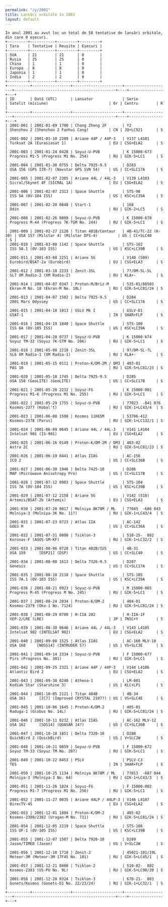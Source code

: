 ```yaml
---
permalink: "/y/2001"
title: Lansări orbitale în 2001
layout: default
---
```


    În anul 2001 au avut loc un total de 58 tentative de lansări orbitale, din care 0 eșecuri.
    +---------+-----------+---------+---------+
    | Țara    | Tentative | Reușite | Eșecuri |
    +---------+-----------+---------+---------+
    | SUA     | 21        | 21      | 0       |
    | Rusia   | 25        | 25      | 0       |
    | China   | 1         | 1       | 0       |
    | Europa  | 8         | 8       | 0       |
    | Japonia | 1         | 1       | 0       |
    | India   | 2         | 2       | 0       |
    +---------+-----------+---------+---------+
    +----------+-----------------+----------------------+--------------------+---------------------------------------------+----+---------------+---+
    | ID       | Dată (UTC)      | Lansator             | Serie              | Satelit (misiune)                           | Or | Centru        | R |
    +----------+-----------------+----------------------+--------------------+---------------------------------------------+----+---------------+---+
    | 2001-001 | 2001-01-09 1700 | Chang Zheng 2F       | Y2                 | Shenzhou 2 (Shenzhou 2 Fanhui Cang)         | CN | JQ+LC921      | S |
    | 2001-002 | 2001-01-10 2209 | Ariane 44P / 44P-3   | V137 L4101         | Turksat 2A (Eurasiasat 1)                   | EU | CSG+ELA2      | S |
    | 2001-003 | 2001-01-24 0428 | Soyuz-U-PVB          | K 15000-673        | Progress M1-5 (Progress M1 No. 254)         | RU | GIK-5+LC1     | S |
    | 2001-004 | 2001-01-30 0755 | Delta 7925-9.5       | D283               | USA 156 (GPS IIR-7) (Navstar GPS SVN 54)    | US | CC+SLC17A     | S |
    | 2001-005 | 2001-02-07 2305 | Ariane 44L / 44L-3   | V139 L4103         | Sicral/Skynet 4F (SICRAL 1A)                | EU | CSG+ELA2      | S |
    | 2001-006 | 2001-02-07 2313 | Space Shuttle        | STS-98             | ISS 5A (OV-104 ISS)                         | US | KSC+LC39A     | S |
    | 2001-007 | 2001-02-20 0848 | Start-1              | 168                | Odin                                        | RU | GIK-2+LC5     | S |
    | 2001-008 | 2001-02-26 0809 | Soyuz-U-PVB          | K 15000-670        | Progress M-44 (Progress 7K-TGM No. 244)     | RU | GIK-5+LC1     | S |
    | 2001-009 | 2001-02-27 2120 | Titan 401B/Centaur   | 4B-41/TC-22 (K-30) | USA 157 (Milstar 4) (Milstar DFS-4)         | US | CC+SLC40      | S |
    | 2001-010 | 2001-03-08 1142 | Space Shuttle        | STS-102            | ISS 5A.1 (OV-103 ISS)                       | US | KSC+LC39B     | S |
    | 2001-011 | 2001-03-08 2251 | Ariane 5G            | V140 (509)         | Eurobird/BSAT-2a (Eurobird)                 | EU | CSG+ELA3      | S |
    | 2001-012 | 2001-03-18 2233 | Zenit-3SL            | 7?/DM-SL-5L        | SL7 XM Radio-2 (XM Radio-2)                 | RU | KLA+-         | S |
    | 2001-014 | 2001-04-07 0347 | Proton-M/Briz-M      | 535-01/88503       | Ekran-M No. 18 (Ekran-M No. 18L)            | RU | GIK-5+LC81/24 | S |
    | 2001-013 | 2001-04-07 1502 | Delta 7925-9.5       | D284               | 2001 Mars Odyssey                           | US | CC+SLC17A     | S |
    | 2001-015 | 2001-04-18 1013 | GSLV Mk I            | GSLV-D1            | GSAT-1                                      | IN | SHAR+FLP      | S |
    | 2001-016 | 2001-04-19 1840 | Space Shuttle        | STS-100            | ISS 6A (OV-105 ISS)                         | US | KSC+LC39A     | S |
    | 2001-017 | 2001-04-28 0737 | Soyuz-U-PVB          | K 15000-674        | Soyuz TM-32 (Soyuz 7K-STM No. 206)          | RU | GIK-5+LC1     | S |
    | 2001-018 | 2001-05-08 2210 | Zenit-3SL            | 9?/DM-SL-7L        | SL6 XM Radio-1 (XM Radio-1)                 | RU | KLA+-         | S |
    | 2001-019 | 2001-05-15 0111 | Proton-K/DM-2M / DM3 | 403-01             | PAS 10                                      | RU | GIK-5+LC81/23 | S |
    | 2001-020 | 2001-05-18 1745 | Delta 7925-9.5       | D285               | USA 158 (GeoLITE) (GeoLITE)                 | US | CC+SLC17B     | S |
    | 2001-021 | 2001-05-20 2232 | Soyuz-FG             | K 15000-001        | Progress M1-6 (Progress M1 No. 255)         | RU | GIK-5+LC1     | S |
    | 2001-022 | 2001-05-29 1755 | Soyuz-U-PVB          | 77023  -841 076    | Kosmos-2377 (Kobal't)                       | RU | GIK-1+LC43/4  | S |
    | 2001-023 | 2001-06-08 1508 | Kosmos 11K65M        | 53706-412          | Kosmos-2378 (Parus)                         | RU | GIK-1+LC132/1 | S |
    | 2001-024 | 2001-06-09 0645 | Ariane 44L / 44L-3   | V141 L4104         | Intelsat 901 (IS-901)                       | EU | CSG+ELA2      | S |
    | 2001-025 | 2001-06-16 0149 | Proton-K/DM-2M / DM3 | 403-02             | Astra 2C                                    | RU | GIK-5+LC81/23 | S |
    | 2001-026 | 2001-06-19 0441 | Atlas IIAS           | AC-156             | ICO 2                                       | US | CC+SLC36B     | S |
    | 2001-027 | 2001-06-30 1946 | Delta 7425-10        | D286               | MAP (Microwave Anisotropy Pro)              | US | CC+SLC17B     | S |
    | 2001-028 | 2001-07-12 0903 | Space Shuttle        | STS-104            | ISS 7A (OV-104 ISS)                         | US | KSC+LC39B     | S |
    | 2001-029 | 2001-07-12 2158 | Ariane 5G            | V142 (510)         | Artemis/BSAT-2b (Artemis)                   | EU | CSG+ELA3      | S |
    | 2001-030 | 2001-07-20 0017 | Molniya 8K78M / ML   | 77045  -686 043    | Molniya-3 (Molniya-3K No. 11?)              | RU | GIK-1+LC43/4  | S |
    | 2001-031 | 2001-07-23 0723 | Atlas IIA            | AC-142             | GOES M                                      | US | CC+SLC36A     | S |
    | 2001-032 | 2001-07-31 0800 | Tsiklon-3            | 510-25-  802       | Koronas-F (AUOS-SM-KF)                      | RU | GIK-1+LC32/2  | S |
    | 2001-033 | 2001-08-06 0728 | Titan 402B/IUS       | 4B-31              | USA 159      [DSP21] (DSP)                  | US | CC+SLC40      | S |
    | 2001-034 | 2001-08-08 1613 | Delta 7326-9.5       | D287               | Genesis                                     | US | CC+SLC17A     | S |
    | 2001-035 | 2001-08-10 2110 | Space Shuttle        | STS-105            | ISS 7A.1 (OV-103 ISS)                       | US | KSC+LC39A     | S |
    | 2001-036 | 2001-08-21 0923 | Soyuz-U-PVB          | M 15000-065        | Progress M-45 (Progress M No. 245)          | RU | GIK-5+LC1     | S |
    | 2001-037 | 2001-08-24 2034 | Proton-K/DM-2        | 404-01             | Kosmos-2379 (Oko-1 No. 7124)                | RU | GIK-5+LC81/24 | S |
    | 2001-038 | 2001-08-29 0700 | H-IIA 202            | H-IIA-1F           | VEP-2/LRE (LRE)                             | JP | TNSC+Y        | S |
    | 2001-039 | 2001-08-30 0646 | Ariane 44L / 44L-3   | V143 L4105         | Intelsat 902 (INTELSAT 902)                 | EU | CSG+ELA2      | S |
    | 2001-040 | 2001-09-08 1525 | Atlas IIAS           | AC-160 MLV-10      | USA 160     [NOSS14] (INTRUDER 5?)          | US | VS+SLC3E      | S |
    | 2001-041 | 2001-09-14 2334 | Soyuz-U-PVB          | F 15000-677        | Pirs (Progress No. 301)                     | RU | GIK-5+LC1     | S |
    | 2001-042 | 2001-09-25 2321 | Ariane 44P / 44P-3   | V144 L4106         | Atlantic Bird 2                             | EU | CSG+ELA2      | S |
    | 2001-043 | 2001-09-30 0240 | Athena-1             | LM-001             | Kodiak Star (Starshine 3)                   | US | KLC+LP1       | S |
    | 2001-044 | 2001-10-05 2121 | Titan 404B           | 4B-34              | USA 161      [IC7] (Improved CRYSTAL 2107?) | US | VS+SLC4E      | S |
    | 2001-045 | 2001-10-06 1645 | Proton-K/DM-2        | 405-01             | Raduga-1 (Globus No. 14L)                   | RU | GIK-5+LC81/24 | S |
    | 2001-046 | 2001-10-11 0232 | Atlas IIAS           | AC-162 MLV-12      | USA 162      [SDS14] (QUASAR 14?)           | US | CC+SLC36B     | S |
    | 2001-047 | 2001-10-18 1851 | Delta 7320-10        | D288               | QuickBird 2 (QuickBird)                     | US | V+SLC2W       | S |
    | 2001-048 | 2001-10-21 0859 | Soyuz-U-PVB          | F 15000-672        | Soyuz TM-33 (Soyuz TM No. 207)              | RU | GIK-5+LC1     | S |
    | 2001-049 | 2001-10-22 0453 | PSLV                 | PSLV-C3            | TES                                         | IN | SHAR+FLP      | S |
    | 2001-050 | 2001-10-25 1134 | Molniya 8K78M / ML   | 77013  -687 044    | Molniya-3 (Molniya-3 No. 64)                | RU | GIK-1+LC43/3  | S |
    | 2001-051 | 2001-11-26 1824 | Soyuz-FG             | F 15000-002        | Progress M1-7 (Progress M1 No. 256)         | RU | GIK-5+LC1     | S |
    | 2001-052 | 2001-11-27 0035 | Ariane 44LP / 44LP-3 | V146 L4107         | DirecTV-4S                                  | EU | CSG+ELA2      | S |
    | 2001-053 | 2001-12-01 1804 | Proton-K/DM-2        | 405-02             | Kosmos-2380/2382 (Uragan-M No. 711)         | RU | GIK-5+LC81/24 | S |
    | 2001-054 | 2001-12-05 2219 | Space Shuttle        | STS-108            | ISS UF-1 (OV-105 ISS)                       | US | KSC+LC39B     | S |
    | 2001-055 | 2001-12-07 1507 | Delta 7920-10        | D289               | Jason/TIMED (Jason)                         | US | V+SLC2W       | S |
    | 2001-056 | 2001-12-10 1718 | Zenit-2              | 45021-101/19L      | Meteor-3M (Meteor-3M 17F45 No. 101)         | RU | GIK-5+LC45/1  | S |
    | 2001-057 | 2001-12-21 0400 | Tsiklon-2            | 510-82-  802       | Kosmos-2383 (US-PU No. 9L)                  | RU | GIK-5+LC90/20 | S |
    | 2001-058 | 2001-12-28 0324 | Tsiklon-3            | 670-21-  803       | Gonets/Kosmos (Gonets-D1 No. 22/23/24)      | RU | GIK-1+LC32/1  | S |
    +----------+-----------------+----------------------+--------------------+---------------------------------------------+----+---------------+---+

